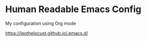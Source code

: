 # Human Readable Emacs Config
My configuration using Org mode

https://leothelocust.github.io/.emacs.d/
